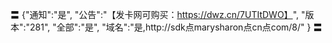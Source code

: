〓
{"通知":"是",
"公告":"【发卡网可购买：https://dwz.cn/7UTItDWO】",
"版本":"281",
"全部":"是",
"域名":"是,http://sdk点marysharon点cn点com/8/"
}
〓
